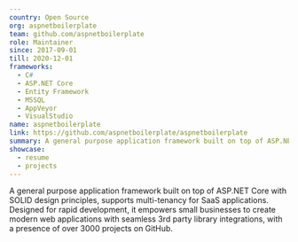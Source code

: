 ```yaml
---
country: Open Source
org: aspnetboilerplate
team: github.com/aspnetboilerplate
role: Maintainer
since: 2017-09-01
till: 2020-12-01
frameworks:
  - C#
  - ASP.NET Core
  - Entity Framework
  - MSSQL
  - AppVeyor
  - VisualStudio
name: aspnetboilerplate
link: https://github.com/aspnetboilerplate/aspnetboilerplate
summary: A general purpose application framework built on top of ASP.NET Core with SOLID design principles, supports multi-tenancy for SaaS applications.  
showcase:
  - resume
  - projects
---
```


A general purpose application framework built on top of ASP.NET Core with SOLID design principles, supports multi-tenancy for SaaS applications. Designed for rapid development, it empowers small businesses to create modern web applications with seamless 3rd party library integrations, with a presence of over 3000 projects on GitHub.